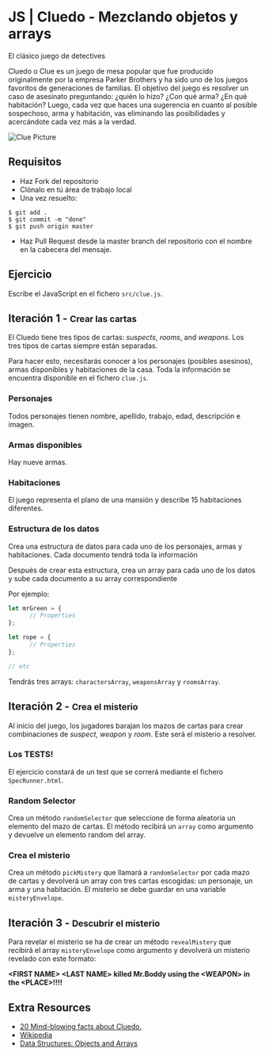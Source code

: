 # JS | Cluedo - Mezclando objetos y arrays

El clásico juego de detectives

Cluedo o Clue es un juego de mesa popular que fue producido originalmente por la empresa Parker Brothers y ha sido uno de los juegos favoritos de generaciones de familias. El objetivo del juego es resolver un caso de asesinato preguntando: ¿quién lo hizo? ¿Con qué arma? ¿En qué habitación? Luego, cada vez que haces una sugerencia en cuanto al posible sospechoso, arma y habitación, vas eliminando las posibilidades y acercándote cada vez más a la verdad.

![Clue Picture](https://i.imgur.com/AZWieq9.jpg)

## Requisitos

- Haz Fork del repositorio
- Clónalo en tú área de trabajo local
- Una vez resuelto:

```
$ git add .
$ git commit -m "done"
$ git push origin master
```

- Haz Pull Request desde la master branch del repositorio con el nombre en la cabecera del mensaje.

## Ejercicio

Escribe el JavaScript en el fichero `src/clue.js`.

## Iteración 1 - <small>Crear las cartas</small>

El Cluedo tiene tres tipos de cartas: _suspects_, _rooms_, and _weapons_. Los tres tipos de cartas siempre están separadas.

Para hacer esto, necesitarás conocer a los personajes (posibles asesinos), armas disponibles y habitaciones de la casa. Toda la información se encuentra disponible en el fichero `clue.js`.

### Personajes

Todos personajes tienen nombre, apellido, trabajo, edad, descripción e imagen.

### Armas disponibles

Hay nueve armas.

### Habitaciones

El juego representa el plano de una mansión y describe 15 habitaciones diferentes.

### Estructura de los datos

Crea una estructura de datos para cada uno de los personajes, armas y habitaciones. Cada documento tendrá toda la información

Después de crear esta estructura, crea un array para cada uno de los datos y sube cada documento a su array correspondiente

Por ejemplo:

```javascript
let mrGreen = {
      // Properties
};

let rope = {
      // Properties
};

// etc
```

Tendrás tres arrays: `charactersArray`, `weaponsArray` y `roomsArray`.

## Iteración 2 - <small>Crea el misterio</small>

Al inicio del juego, los jugadores barajan los mazos de cartas para crear combinaciones de _suspect_, _weapon_ y _room_. Este será el misterio a resolver.

### Los TESTS!

El ejercicio constará de un test que se correrá mediante el fichero `SpecRunner.html`.

### Random Selector

Crea un método `randomSelector` que seleccione de forma aleatoria un elemento del mazo de cartas. El método recibirá un `array` como argumento y devuelve un elemento random del array.

### Crea el misterio

Crea un método `pickMistery` que llamará a `randomSelector` por cada mazo de cartas y devolverá un array con tres cartas escogidas: un personaje, un arma y una habitación. El misterio se debe guardar en una variable `misteryEnvelope`.

## Iteración 3 - <small>Descubrir el misterio</small>

Para revelar el misterio se ha de crear un método `revealMistery` que recibirá el array `misteryEnvelope` como argumento y devolverá un misterio revelado con este formato:

**\<FIRST NAME\> \<LAST NAME\> killed Mr.Boddy using the \<WEAPON\> in the \<PLACE\>!!!!**

## Extra Resources

- [20 Mind-blowing facts about Cluedo.](http://whatculture.com/offbeat/20-mind-blowing-facts-you-didnt-know-about-cluedo)
- [Wikipedia](https://en.wikipedia.org/wiki/Cluedo)
- [Data Structures: Objects and Arrays](http://eloquentjavascript.net/04_data.html)
